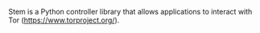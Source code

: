 Stem is a Python controller library
that allows applications to interact
with Tor (https://www.torproject.org/).
